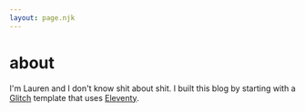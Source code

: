 ```yaml
---
layout: page.njk
---
```


# about

I'm Lauren and I don't know shit about shit. I built this blog by starting with a [Glitch](https://glitch.com) template that uses [Eleventy](https://www.11ty.dev). 
